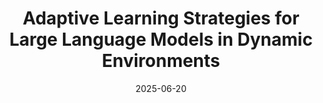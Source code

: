 ---
title: "Adaptive Learning Strategies for Large Language Models in Dynamic Environments"
collection: publications
category: conferences
permalink: /publication/2025-06-20-llm-adaptive-learning
excerpt: 'This paper presents adaptive learning techniques for LLMs, enabling real-time adjustment to dynamic environments, with significant improvements validated on diverse datasets.'
date: 2025-06-20
venue: 'Accepted at ICML 2025 - International Conference on Machine Learning'
slidesurl: 'http://yourwebsite.com/files/slides-llm-adaptive-learning.pdf'
paperurl: 'http://yourwebsite.com/files/paper-llm-adaptive-learning.pdf'
bibtexurl: 'http://yourwebsite.com/files/bibtex-llm-adaptive-learning.bib'
codeurl: 'https://github.com/mcptest-user/llm-adaptive-learning'
citation: 'John Smith, et al. (2025). "Adaptive Learning Strategies for Large Language Models in Dynamic Environments." <i>Accepted at ICML 2025 - International Conference on Machine Learning</i>.'
---